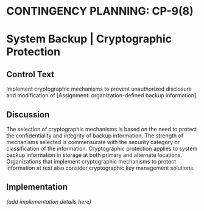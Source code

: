 # CONTINGENCY PLANNING: CP-9(8)
# System Backup | Cryptographic Protection

## Control Text

Implement cryptographic mechanisms to prevent unauthorized disclosure and modification of [Assignment: organization-defined backup information].

## Discussion

The selection of cryptographic mechanisms is based on the need to protect the confidentiality and integrity of backup information. The strength of mechanisms selected is commensurate with the security category or classification of the information. Cryptographic protection applies to system backup information in storage at both primary and alternate locations. Organizations that implement cryptographic mechanisms to protect information at rest also consider cryptographic key management solutions. 

## Implementation

_(add implementation details here)_